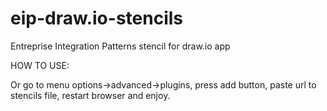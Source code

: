 eip-draw.io-stencils
====================

Entreprise Integration Patterns stencil for draw.io app 


HOW TO USE:



Or go to menu options->advanced->plugins, press add button, paste url to stencils file, restart browser and enjoy.

